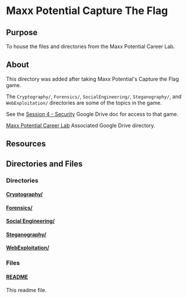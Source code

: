 # Maxx Potential Capture The Flag

## Purpose

To house the files and directories from the Maxx Potential Career Lab.

## About

This directory was added after taking Maxx Potential's Capture the Flag game.

The `Cryptography/`, `Forensics/`, `SocialEngineering/`, `Steganography/`, and `WebExploitation/` directories are some of the topics in the game.

See the [Session 4 - Security](https://docs.google.com/document/d/12N943Vb310FQrw9ChD23I8gnS_vqZ9-RwC_cHW1S5U4/edit) Google Drive doc for access to that game.

[Maxx Potential Career Lab](https://drive.google.com/drive/folders/1dLyc0MQ4sa_PWeDoqqvBflq5o8MRp-ld) Associated Google Drive directory.

## Resources

## Directories and Files

### Directories

#### [Cryptography/](./Cryptography/)

#### [Forensics/](./Forensics/)

#### [Social Engineering/](./SocialEngineering/)

#### [Steganography/](./Steganography/)

#### [WebExploitation/](./WebExploitation/)

### Files

#### [README](./README.md)

This readme file.
